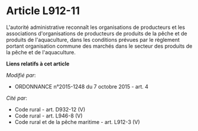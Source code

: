 # Article L912-11

L'autorité administrative reconnaît les organisations de producteurs et les associations d'organisations de producteurs de
produits de la pêche et de produits de l'aquaculture, dans les conditions prévues par le règlement portant organisation
commune des marchés dans le secteur des produits de la pêche et de l'aquaculture.

**Liens relatifs à cet article**

_Modifié par_:

  - ORDONNANCE n°2015-1248 du 7 octobre 2015 - art. 4

_Cité par_:

  - Code rural - art. D932-12 (V)
  - Code rural - art. L946-8 (V)
  - Code rural et  de la pêche maritime - art. L912-3 (V)
